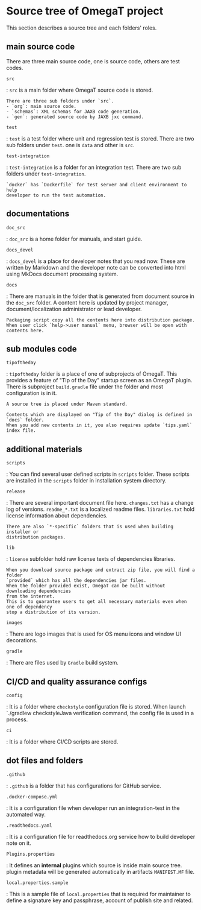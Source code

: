 # Source tree of OmegaT project

This section describes a source tree and each folders' roles.

## main source code

There are three main source code, one is source code, others are test codes.

`src`

:   `src` is a main folder where OmegaT source code is stored.

    There are three sub folders under `src`.
    - `org`: main source code.
    - `schemas`: XML schemas for JAXB code generation.
    - `gen`: generated source code by JAXB jxc command.

`test`

:   `test` is a test folder where unit and regression test is stored. There are
two sub folders under `test`. one is `data` and other is `src`.

`test-integration`

:   `test-integration` is a folder for an integration test. There are two sub
folders under `test-integration`.

    `docker` has `Dockerfile` for test server and client environment to help
    developer to run the test automation.


## documentations

`doc_src`

:   `doc_src` is a home folder for manuals, and start guide.

`docs_devel`

:   `docs_devel` is a place for developer notes that you read now. These are
written by Markdown and the developer note can be converted into html
using MkDocs document processing system.

`docs`

:   There are manuals in the folder that is generated from document source
in the `doc_src` folder. A content here is updated by project manager,
document/localization administrator or lead developer.

    Packaging script copy all the contents here into distribution package.
    When user click `help->user manual` menu, browser will be open with
    contents here.

## sub modules code

`tipoftheday`

:   `tipoftheday` folder is a place of one of subprojects of OmegaT. This provides
a feature of "Tip of the Day" startup screen as an OmegaT plugin. There is subproject
`build.gradle` file under the folder and most configuration is in it.

    A source tree is placed under Maven standard.

    Contents which are displayed on "Tip of the Day" dialog is defined in `docs` folder.
    When you add new contents in it, you also requires update `tips.yaml` index file. 


## additional materials

`scripts`

:   You can find several user defined scripts  in `scripts` folder. These scripts are
installed in the `scripts` folder in installation system directory.


`release`

:   There are several important document file here. `changes.txt` has a change log 
of versions. `readme_*.txt` is a localized readme files. `libraries.txt` hold license
information about dependencies.

    There are also `*-specific` folders that is used when building installer or
    distribution packages.

`lib`

:   `license` subfolder hold raw license texts of dependencies libraries.

    When you download source package and extract zip file, you will find a folder
    `provided` which has all the dependencies jar files.
    When the folder provided exist, OmegaT can be built without downloading dependencies
    from the internet.
    This is to guarantee users to get all necessary materials even when one of dependency
    stop a distribution of its version.

`images`

:   There are logo images that is used for OS menu icons and window UI decorations.

`gradle`

:   There are files used by `Gradle` build system.


## CI/CD and quality assurance configs

`config`

:   It is a folder where `checkstyle` configuration file is stored. When launch
`./gradlew checkstyleJava verification command, the config file is used in a process.

`ci`

:   It is a folder where CI/CD scripts are stored.


## dot files and folders

`.github`

:   `.github` is a folder that has configurations for GitHub service.

`.docker-compose.yml`

:   It is a configuration file when developer run an integration-test
in the automated way.

`.readthedocs.yaml`

:   It is a configuration file for readthedocs.org service how to build developer
note on it.

`Plugins.properties`

:   It defines an **internal** plugins which source is inside main source tree.
plugin metadata will be generated automatically in artifacts `MANIFEST.MF` file.

`local.properties.sample`

:   This is a sample file of `local.properties` that is required for maintainer
to define a signature key and passphrase, account of publish site and related.

